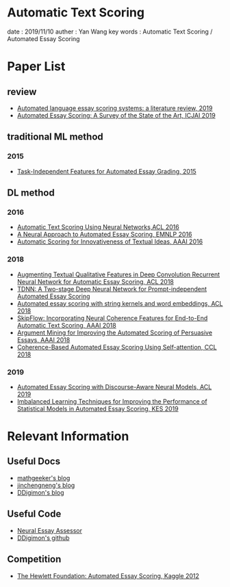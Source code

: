 # Automatic Text Scoring
date : 2019/11/10
auther : Yan Wang
key words : Automatic Text Scoring / Automated Essay Scoring

# Paper List
## review
- [Automated language essay scoring systems: a literature review, 2019](https://peerj.com/articles/cs-208/#)
- [Automated Essay Scoring: A Survey of the State of the Art, ICJAI 2019](https://www.ijcai.org/proceedings/2019/879)

## traditional ML method
### 2015
- [Task-Independent Features for Automated Essay Grading, 2015 ](https://www.researchgate.net/publication/278383803_Task-Independent_Features_for_Automated_Essay_Grading)

## DL method
### 2016
- [Automatic Text Scoring Using Neural Networks,ACL 2016](https://arxiv.org/abs/1606.04289)
- [A Neural Approach to Automated Essay Scoring, EMNLP 2016](https://www.aclweb.org/anthology/D16-1193/)
- [Automatic Scoring for Innovativeness of Textual  Ideas, AAAI 2016 ](https://www.aaai.org/ocs/index.php/WS/AAAIW16/paper/view/12663)
### 2018
- [Augmenting Textual Qualitative Features in Deep Convolution Recurrent Neural Network for Automatic Essay Scoring, ACL 2018](https://www.aclweb.org/anthology/W18-3713/)
- [TDNN: A Two-stage Deep Neural Network for Prompt-independent Automated Essay Scoring](https://www.aclweb.org/anthology/P18-1100/)
- [Automated essay scoring with string kernels and word embeddings, ACL 2018](https://www.aclweb.org/anthology/P18-2080/)
- [SkipFlow: Incorporating Neural Coherence Features for End-to-End Automatic Text Scoring, AAAI 2018 ](https://www.aaai.org/ocs/index.php/AAAI/AAAI18/paper/view/16431)
- [Argument Mining for Improving the Automated Scoring of Persuasive Essays, AAAI 2018](https://www.aaai.org/ocs/index.php/AAAI/AAAI18/paper/view/16447)
- [Coherence-Based Automated Essay Scoring Using Self-attention, CCL 2018](https://link.springer.com/chapter/10.1007%2F978-3-030-01716-3_32)
### 2019
- [Automated Essay Scoring with Discourse-Aware Neural Models, ACL 2019 ](https://www.aclweb.org/anthology/W19-4450/)
- [Imbalanced Learning Techniques for Improving the Performance of Statistical Models in Automated Essay Scoring, KES 2019](https://www.sciencedirect.com/science/article/pii/S187705091931422X?via%3Dihub)


# Relevant Information
## Useful Docs
- [mathgeeker's blog ](https://www.mathgeeker.com/2018/05/04/auto-scoring-0/)
- [jinchengneng's blog ](https://jinchengneng.github.io/2018/02/10/TAIL%20CAMP%20NLP%20Task2/)
- [DDigimon's blog](https://my.oschina.net/DDigimon/blog/1622301)

## Useful Code
- [Neural Essay Assessor](https://github.com/nusnlp/nea)
- [DDigimon's github](https://github.com/DDigimon/TCAMP-WEEK2)

## Competition
- [The Hewlett Foundation: Automated Essay Scoring, Kaggle 2012](https://www.kaggle.com/c/asap-aes/overview)
